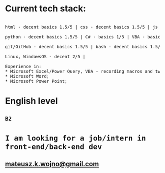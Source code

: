 # Current tech stack:
<pre> 
html - decent basics 1.5/5 | css - decent basics 1.5/5 | js - in progress | 

python - decent basics 1.5/5 | C# - basics 1/5 | VBA - basics 1/5 |

git/GitHub - decent basics 1.5/5 | bash - decent basics 1.5/5 | shell scripting - decent basics 1.5/5 | 

Linux, WindowsOS - decent 2/5 |

Experience in:
* Microsoft Excel/Power Query, VBA - recording macros and tweaking them;
* Microsoft Word;
* Microsoft Power Point;
</pre>

# English level
## `B2`

# `I am looking for a job/intern in front-end/back-end dev`
## mateusz.k.wojno@gmail.com
